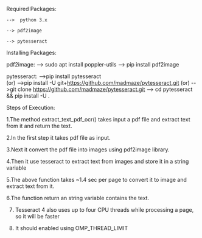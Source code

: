 Required Packages:
	
	-->  python 3.x

	--> pdf2image

	--> pytesseract



Installing Packages:

pdf2image:
	--> sudo apt install poppler-utils
	--> pip install pdf2image

pytesseract:
	-->pip install pytesseract   
		(or)
	-->pip install -U git+https://github.com/madmaze/pytesseract.git
		(or)
	-->git clone https://github.com/madmaze/pytesseract.git 
	--> cd pytesseract && pip install -U .



Steps of Execution:

1.The method extract_text_pdf_ocr() takes input a pdf file and extract text from it and return the text.

2.In the first step it takes pdf file as input.

3.Next it convert the pdf file into images using pdf2image library.

4.Then it use tesseract to extract text from images and store it in a string variable

5.The above function takes ~1.4 sec per page to convert it to image and extract text from it.

6.The function return an string variable contains the text.

7. Tesseract 4 also uses up to four CPU threads while processing a page, so it will be faster

8. It should enabled using OMP_THREAD_LIMIT
	


